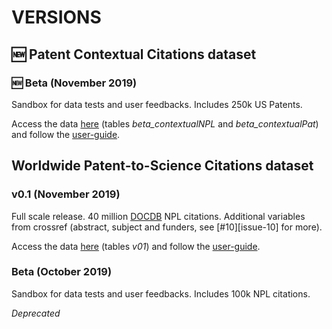 [DOCDB]:https://www.epo.org/searching-for-patents/data/bulk-data-sets/docdb.html#tab-1
[user-guide]:user-guide/user-guide.md
[db]:https://console.cloud.google.com/bigquery?project=npl-parsing&p=npl-parsing&d=patcit&page=dataset


# VERSIONS

## :new: Patent Contextual Citations dataset

### :new: Beta (November 2019)

Sandbox for data tests and user feedbacks. Includes 250k US Patents.

Access the data [here][db] (tables *beta\_contextualNPL* and *beta\_contextualPat*) and follow the [user-guide][user-guide].


## Worldwide Patent-to-Science Citations dataset

### v0.1 (November 2019)

Full scale release. 40 million [DOCDB][DOCDB] NPL citations. Additional variables from crossref (abstract, subject and funders, see [#10][issue-10] for more).

Access the data [here][db] (tables *v01*) and follow the [user-guide][user-guide]. 

### Beta (October 2019)

Sandbox for data tests and user feedbacks. Includes 100k NPL citations.  

*Deprecated*
